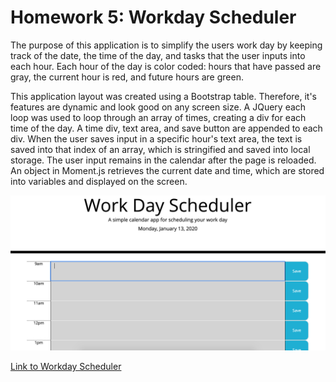 # Homework 5: Workday Scheduler

The purpose of this application is to simplify the users work day by keeping track of the date, the time of the day, and tasks that the user inputs into each hour. Each hour of the day is color coded: hours that have passed are gray, the current hour is red, and future hours are green.

This application layout was created using a Bootstrap table. Therefore, it's features are dynamic and look good on any screen size.
A JQuery each loop was used to loop through an array of times, creating a div for each time of the day. A time div, text area, and save button are appended to each div.
When the user saves input in a specific hour's text area, the text is saved into that index of an array, which is stringified and saved into local storage. The user input remains in the calendar after the page is reloaded.
An object in Moment.js retrieves the current date and time, which are stored into variables and displayed on the screen.

<img src="./images/home.png">

<a href="https://sarahm16.github.io/homework-5/.">Link to Workday Scheduler</a>